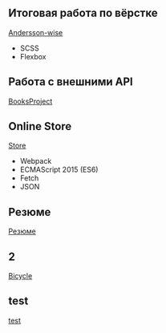 ## Итоговая работа по вёрстке
[Andersson-wise](https://YuliaBilchinskaya.github.io/Andersson-wise/HomePage.html)
- SCSS 
- Flexbox

## Работа с внешними API
[BooksProject](https://github.com/YuliaBilchinskaya/YuliaBilchinskaya.github.io/tree/master/BooksProject)

## Online Store
[Store](https://github.com/YuliaBilchinskaya/YuliaBilchinskaya.github.io/tree/master/Store)
- Webpack
- ECMAScript 2015 (ES6)
- Fetch 
- JSON

## Резюме
[Резюме](https://YuliaBilchinskaya.github.io/Резюме/ResumeBilchinskaya.html)

## 2
[Bicycle](https://YuliaBilchinskaya.github.io/Bicycle/index.html)

## test
[test](https://YuliaBilchinskaya.github.io/test/index.html)
